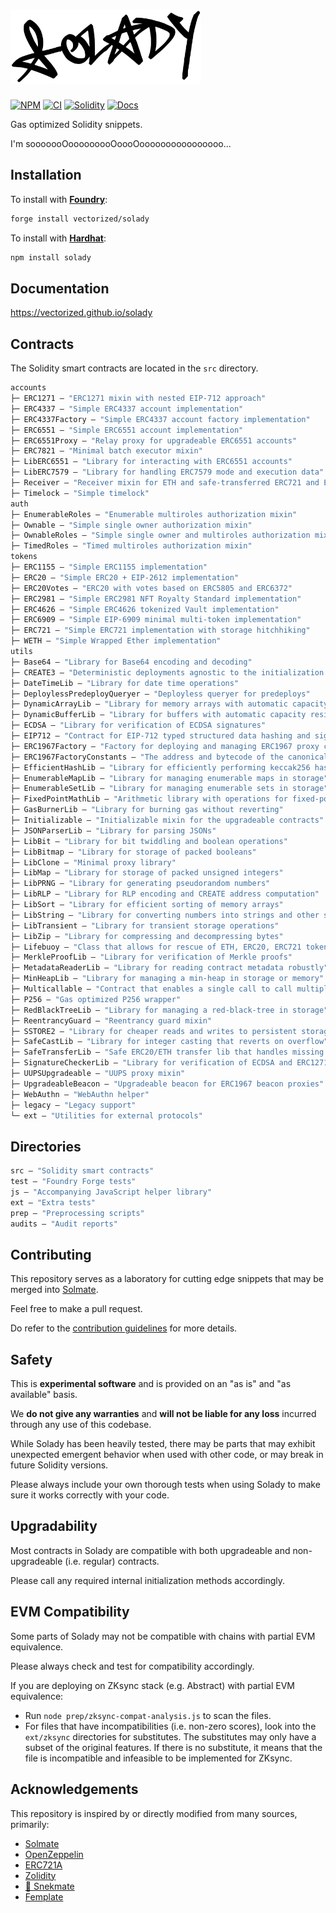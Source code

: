 # <img src="logo.svg" alt="solady" height="118"/>

[![NPM][npm-shield]][npm-url]
[![CI][ci-shield]][ci-url]
[![Solidity][solidity-shield]][solidity-ci-url]
[![Docs][docs-shield]][docs-url]

Gas optimized Solidity snippets.

I'm sooooooOooooooooOoooOoooooooooooooooo...

## Installation

To install with [**Foundry**](https://github.com/foundry-rs/foundry):

```sh
forge install vectorized/solady
```

To install with [**Hardhat**](https://github.com/nomiclabs/hardhat):

```sh
npm install solady
```

## Documentation

https://vectorized.github.io/solady

## Contracts

The Solidity smart contracts are located in the `src` directory.

```ml
accounts
├─ ERC1271 — "ERC1271 mixin with nested EIP-712 approach"
├─ ERC4337 — "Simple ERC4337 account implementation"
├─ ERC4337Factory — "Simple ERC4337 account factory implementation"
├─ ERC6551 — "Simple ERC6551 account implementation"
├─ ERC6551Proxy — "Relay proxy for upgradeable ERC6551 accounts"
├─ ERC7821 — "Minimal batch executor mixin"
├─ LibERC6551 — "Library for interacting with ERC6551 accounts"
├─ LibERC7579 — "Library for handling ERC7579 mode and execution data"
├─ Receiver — "Receiver mixin for ETH and safe-transferred ERC721 and ERC1155 tokens"
├─ Timelock — "Simple timelock"
auth
├─ EnumerableRoles — "Enumerable multiroles authorization mixin"
├─ Ownable — "Simple single owner authorization mixin"
├─ OwnableRoles — "Simple single owner and multiroles authorization mixin"
├─ TimedRoles — "Timed multiroles authorization mixin"
tokens
├─ ERC1155 — "Simple ERC1155 implementation"
├─ ERC20 — "Simple ERC20 + EIP-2612 implementation"
├─ ERC20Votes — "ERC20 with votes based on ERC5805 and ERC6372"
├─ ERC2981 — "Simple ERC2981 NFT Royalty Standard implementation"
├─ ERC4626 — "Simple ERC4626 tokenized Vault implementation"
├─ ERC6909 — "Simple EIP-6909 minimal multi-token implementation"
├─ ERC721 — "Simple ERC721 implementation with storage hitchhiking"
├─ WETH — "Simple Wrapped Ether implementation"
utils
├─ Base64 — "Library for Base64 encoding and decoding"
├─ CREATE3 — "Deterministic deployments agnostic to the initialization code"
├─ DateTimeLib — "Library for date time operations"
├─ DeploylessPredeployQueryer — "Deployless queryer for predeploys"
├─ DynamicArrayLib — "Library for memory arrays with automatic capacity resizing"
├─ DynamicBufferLib — "Library for buffers with automatic capacity resizing"
├─ ECDSA — "Library for verification of ECDSA signatures"
├─ EIP712 — "Contract for EIP-712 typed structured data hashing and signing"
├─ ERC1967Factory — "Factory for deploying and managing ERC1967 proxy contracts"
├─ ERC1967FactoryConstants — "The address and bytecode of the canonical ERC1967Factory"
├─ EfficientHashLib — "Library for efficiently performing keccak256 hashes"
├─ EnumerableMapLib — "Library for managing enumerable maps in storage"
├─ EnumerableSetLib — "Library for managing enumerable sets in storage"
├─ FixedPointMathLib — "Arithmetic library with operations for fixed-point numbers"
├─ GasBurnerLib — "Library for burning gas without reverting"
├─ Initializable — "Initializable mixin for the upgradeable contracts"
├─ JSONParserLib — "Library for parsing JSONs"
├─ LibBit — "Library for bit twiddling and boolean operations"
├─ LibBitmap — "Library for storage of packed booleans"
├─ LibClone — "Minimal proxy library"
├─ LibMap — "Library for storage of packed unsigned integers"
├─ LibPRNG — "Library for generating pseudorandom numbers"
├─ LibRLP — "Library for RLP encoding and CREATE address computation"
├─ LibSort — "Library for efficient sorting of memory arrays"
├─ LibString — "Library for converting numbers into strings and other string operations"
├─ LibTransient — "Library for transient storage operations"
├─ LibZip — "Library for compressing and decompressing bytes"
├─ Lifebuoy — "Class that allows for rescue of ETH, ERC20, ERC721 tokens"
├─ MerkleProofLib — "Library for verification of Merkle proofs"
├─ MetadataReaderLib — "Library for reading contract metadata robustly"
├─ MinHeapLib — "Library for managing a min-heap in storage or memory"
├─ Multicallable — "Contract that enables a single call to call multiple methods on itself"
├─ P256 — "Gas optimized P256 wrapper"
├─ RedBlackTreeLib — "Library for managing a red-black-tree in storage"
├─ ReentrancyGuard — "Reentrancy guard mixin"
├─ SSTORE2 — "Library for cheaper reads and writes to persistent storage"
├─ SafeCastLib — "Library for integer casting that reverts on overflow"
├─ SafeTransferLib — "Safe ERC20/ETH transfer lib that handles missing return values"
├─ SignatureCheckerLib — "Library for verification of ECDSA and ERC1271 signatures"
├─ UUPSUpgradeable — "UUPS proxy mixin"
├─ UpgradeableBeacon — "Upgradeable beacon for ERC1967 beacon proxies"
├─ WebAuthn — "WebAuthn helper"
├─ legacy — "Legacy support"
└─ ext — "Utilities for external protocols"
```

## Directories

```ml
src — "Solidity smart contracts"
test — "Foundry Forge tests"
js — "Accompanying JavaScript helper library"
ext — "Extra tests"
prep — "Preprocessing scripts"
audits — "Audit reports"
```

## Contributing

This repository serves as a laboratory for cutting edge snippets that may be merged into [Solmate](https://github.com/transmissions11/solmate).

Feel free to make a pull request.

Do refer to the [contribution guidelines](https://github.com/Vectorized/solady/issues/19) for more details.

## Safety

This is **experimental software** and is provided on an "as is" and "as available" basis.

We **do not give any warranties** and **will not be liable for any loss** incurred through any use of this codebase.

While Solady has been heavily tested, there may be parts that may exhibit unexpected emergent behavior when used with other code, or may break in future Solidity versions.  

Please always include your own thorough tests when using Solady to make sure it works correctly with your code.  

## Upgradability

Most contracts in Solady are compatible with both upgradeable and non-upgradeable (i.e. regular) contracts. 

Please call any required internal initialization methods accordingly.

## EVM Compatibility

Some parts of Solady may not be compatible with chains with partial EVM equivalence.

Please always check and test for compatibility accordingly.

If you are deploying on ZKsync stack (e.g. Abstract) with partial EVM equivalence:

- Run `node prep/zksync-compat-analysis.js` to scan the files.
- For files that have incompatibilities (i.e. non-zero scores), look into the `ext/zksync` directories for substitutes. The substitutes may only have a subset of the original features. If there is no substitute, it means that the file is incompatible and infeasible to be implemented for ZKsync.

## Acknowledgements

This repository is inspired by or directly modified from many sources, primarily:

- [Solmate](https://github.com/transmissions11/solmate)
- [OpenZeppelin](https://github.com/OpenZeppelin/openzeppelin-contracts)
- [ERC721A](https://github.com/chiru-labs/ERC721A)
- [Zolidity](https://github.com/z0r0z/zolidity)
- [🐍 Snekmate](https://github.com/pcaversaccio/snekmate)
- [Femplate](https://github.com/abigger87/femplate)

[npm-shield]: https://img.shields.io/npm/v/solady.svg
[npm-url]: https://www.npmjs.com/package/solady

[ci-shield]: https://img.shields.io/github/actions/workflow/status/vectorized/solady/ci.yml?branch=main&label=build
[ci-url]: https://github.com/vectorized/solady/actions/workflows/ci.yml

[solidity-shield]: https://img.shields.io/badge/solidity-%3E=0.8.4%20%3C=0.8.28-aa6746
[solidity-ci-url]: https://github.com/Vectorized/solady/actions/workflows/ci-all-via-ir.yml

[docs-shield]: https://img.shields.io/badge/docs-%F0%9F%93%84-blue
[docs-url]: https://vectorized.github.io/solady
